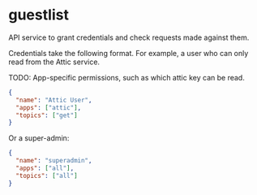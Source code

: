 # guestlist

API service to grant credentials and check requests made against them.

Credentials take the following format. For example, a user who can only read
from the Attic service.

TODO: App-specific permissions, such as which attic key can be read.

```json
{
  "name": "Attic User",
  "apps": ["attic"],
  "topics": ["get"]
}
```

Or a super-admin:

```json
{
  "name": "superadmin",
  "apps": ["all"],
  "topics": ["all"]
}
```
